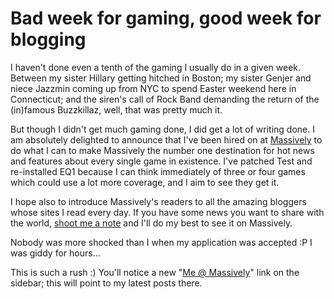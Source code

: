 # Bad week for gaming, good week for blogging

I haven't done even a tenth of the gaming I usually do in a given week. Between my sister Hillary getting hitched in Boston; my sister Genjer and niece Jazzmin coming up from NYC to spend Easter weekend here in Connecticut; and the siren's call of Rock Band demanding the return of the (in)famous Buzzkillaz, well, that was pretty much it.

But though I didn't get much gaming done, I did get a lot of writing done. I am absolutely delighted to announce that I've been hired on at [Massively](http://massively.com) to do what I can to make Massively the number one destination for hot news and features about every single game in existence. I've patched Test and re-installed EQ1 because I can think immediately of three or four games which could use a lot more coverage, and I aim to see they get it.

I hope also to introduce Massively's readers to all the amazing bloggers whose sites I read every day. If you have some news you want to share with the world, [shoot me a note](mailto:brenda.holloway@weblogsinc.com) and I'll do my best to see it on Massively.

Nobody was more shocked than I when my application was accepted :P I was giddy for hours...

This is such a rush :) You'll notice a new "[Me @ Massively](http://www.massively.com/bloggers/brenda-holloway/)" link on the sidebar; this will point to my latest posts there.
